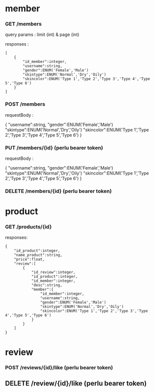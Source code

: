 # member

### GET /members

query params : limit (int) & page (int)

responses :

    [
        {   
            "id_member":integer,
            "username":string,
            "gender":ENUM('Female','Male')
            "skintype":ENUM('Normal','Dry','Oily')
            "skincolor":ENUM('Type 1','Type 2','Type 3','Type 4','Type 5','Type 6')
        }
    ]

### POST /members

requestBody :

{
    "username":string,
    "gender":ENUM('Female','Male')
    "skintype":ENUM('Normal','Dry','Oily')
    "skincolor":ENUM('Type 1','Type 2','Type 3','Type 4','Type 5','Type 6')
}

### PUT /members/{id} (perlu bearer token)

requestBody :

{
    "username":string,
    "gender":ENUM('Female','Male')
    "skintype":ENUM('Normal','Dry','Oily')
    "skincolor":ENUM('Type 1','Type 2','Type 3','Type 4','Type 5','Type 6')
}

### DELETE /members/{id} (perlu bearer token)

# product

### GET /products/{id}

responses:

    {
        "id_product":integer,
        "name_product":string,
        "price":float,
        "review":[
            {
                "id_review":integer,
                "id_product":integer,
                "id_member":integer,
                "desc":string,
                "member":{   
                    "id_member":integer,
                    "username":string,
                    "gender":ENUM('Female','Male')
                    "skintype":ENUM('Normal','Dry','Oily')
                    "skincolor":ENUM('Type 1','Type 2','Type 3','Type 4','Type 5','Type 6')
                }
            }
        ]
    }

# review

### POST /reviews/{id}/like (perlu bearer token)


## DELETE /review/{id}/like (perlu bearer token)